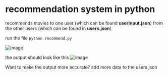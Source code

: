 # recommendation system in python

recommends movies to one user (which can be found **userInput.json**) from the other users (which can be found in **users.json**)



run the file ```python recommend.py```

![image](https://github.com/ShalvexNovachrono/recommend/assets/55297590/370434ec-b165-4db7-a84a-0e0ec1194a89)

the output should look like this
![image](https://github.com/ShalvexNovachrono/recommend/assets/55297590/ca29c5a3-176b-4602-b5bb-93ce68d49e22)

Want to make the output more accurate? add more data to the users.json

